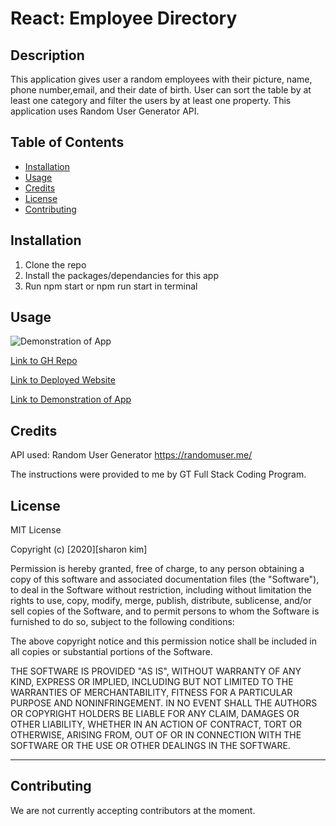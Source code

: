 # React: Employee Directory

## Description

This application gives user a random employees with their picture, name, phone number,email, and their date of birth. User can sort the table by at least one category and filter the users by at least one property. This application uses Random User Generator API.

## Table of Contents

- [Installation](#installation)
- [Usage](#usage)
- [Credits](#credits)
- [License](#license)
- [Contributing](#contributing)

## Installation

1. Clone the repo
2. Install the packages/dependancies for this app
3. Run npm start or npm run start in terminal

## Usage

![Demonstration of App](./public/employee-directory.gif)

[Link to GH Repo](https://github.com/sharonkim09/react-employee-app)

[Link to Deployed Website](https://sharonkim09.github.io/react-employee-app/)

[Link to Demonstration of App](https://drive.google.com/file/d/1DjAMH5nTTofB2YZXwNDFZ3IeWWEZRw53/view)

## Credits

API used: Random User Generator https://randomuser.me/

The instructions were provided to me by GT Full Stack Coding Program.

## License

MIT License

Copyright (c) [2020][sharon kim]

Permission is hereby granted, free of charge, to any person obtaining a copy
of this software and associated documentation files (the "Software"), to deal
in the Software without restriction, including without limitation the rights
to use, copy, modify, merge, publish, distribute, sublicense, and/or sell
copies of the Software, and to permit persons to whom the Software is
furnished to do so, subject to the following conditions:

The above copyright notice and this permission notice shall be included in all
copies or substantial portions of the Software.

THE SOFTWARE IS PROVIDED "AS IS", WITHOUT WARRANTY OF ANY KIND, EXPRESS OR
IMPLIED, INCLUDING BUT NOT LIMITED TO THE WARRANTIES OF MERCHANTABILITY,
FITNESS FOR A PARTICULAR PURPOSE AND NONINFRINGEMENT. IN NO EVENT SHALL THE
AUTHORS OR COPYRIGHT HOLDERS BE LIABLE FOR ANY CLAIM, DAMAGES OR OTHER
LIABILITY, WHETHER IN AN ACTION OF CONTRACT, TORT OR OTHERWISE, ARISING FROM,
OUT OF OR IN CONNECTION WITH THE SOFTWARE OR THE USE OR OTHER DEALINGS IN THE
SOFTWARE.

---

## Contributing

We are not currently accepting contributors at the moment.
